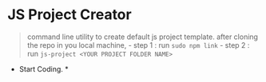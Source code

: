 # JS Project Creator
> command line utility to create default js project template.
after cloning the repo in you local machine,
    - step 1 : run `sudo npm link`
    - step 2 : run `js-project <YOUR PROJECT FOLDER NAME>`
  * Start Coding. *
 
